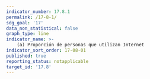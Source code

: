 ```yaml
---
indicator_number: 17.8.1
permalink: /17-8-1/
sdg_goal: '17'
data_non_statistical: false
graph_type: line
indicator_name: >-
    (a) Proporción de personas que utilizan Internet
indicator_sort_order: 17-08-01
published: true
reporting_status: notapplicable
target_id: '17.8'
---
```

